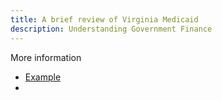 ```yaml
---
title: A brief review of Virginia Medicaid
description: Understanding Government Finance
---
```


More information

 - [Example](Example)
 - 
